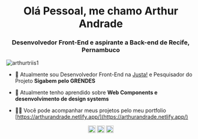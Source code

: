 <h1 align="center">Olá Pessoal, me chamo Arthur Andrade</h1>
<h3 align="center">Desenvolvedor Front-End e aspirante a Back-end de Recife, Pernambuco</h3>

<p align="left"> <img src="https://komarev.com/ghpvc/?username=arthurtriis1" alt="arthurtriis1" /> </p>

- 🔭 Atualmente sou Desenvolvedor Front-End na <a href="https://www.justa.com.vc/">Justa!</a> e Pesquisador do Projeto **Sigabem pelo GRENDES**

- 🌱 Atualmente tenho aprendido sobre **Web Components e desenvolvimento de design systems**

- 👨‍💻 Você pode acompanhar meus projetos pelo meu portfolio [https://arthurandrade.netlify.app/](https://arthurandrade.netlify.app/)

<p align="center">
<a href="https://linkedin.com/in/arthur-andrade-30047818b" target="blank"><img align="center" src="https://cdn.jsdelivr.net/npm/simple-icons@3.0.1/icons/linkedin.svg" alt="arthur-andrade-30047818b" height="20" width="20" /></a>
<a href="https://instagram.com/kikikiiing" target="blank"><img align="center" src="https://cdn.jsdelivr.net/npm/simple-icons@3.0.1/icons/instagram.svg" alt="kikikiiing" height="20" width="20" /></a>
<a href="https://medium.com/@arthurfelandrade" target="blank"><img align="center" src="https://cdn.jsdelivr.net/npm/simple-icons@3.0.1/icons/medium.svg" alt="@arthurfelandrade" height="20" width="20" /></a>
</p>
